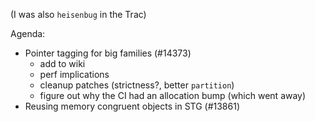 (I was also `heisenbug` in the Trac)

Agenda:

- Pointer tagging for big families (#14373)
  - add to wiki
  - perf implications
  - cleanup patches (strictness?, better `partition`)
  - figure out why the CI had an allocation bump (which went away)
- Reusing memory congruent objects in STG (#13861)
